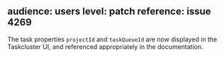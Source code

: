 audience: users
level: patch
reference: issue 4269
---
The task properties `projectId` and `taskQueueId` are now displayed in the Taskcluster UI, and referenced appropriately in the documentation.
